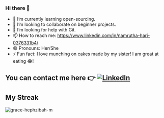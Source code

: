 ### Hi there 👋

- 🌱 I’m currently learning open-sourcing.
- 👯 I’m looking to collaborate on beginner projects.
- 🤔 I’m looking for help with Git.
- 📫 How to reach me: https://www.linkedin.com/in/namrutha-hari-0376331b4/
- 😄 Pronouns: Her/She
- ⚡ Fun fact: I love munching on cakes made by my sister! I am great at eating 😂!

## You can contact me here 👉 <a href="https://linkedin.com/in/grace-hephzibah-m-937335204">![LinkedIn](https://img.shields.io/badge/linkedin-%231E77B5.svg?&style=for-the-badge&logo=linkedin&logoColor=white)</a>
 
 ## My Streak 
 <p><img align="center" src="https://github-readme-streak-stats.herokuapp.com/?user=grace-hephzibah" alt="grace-hephzibah-m" /></p>
 

